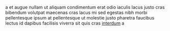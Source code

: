 a et augue nullam ut aliquam condimentum erat odio iaculis lacus justo cras
bibendum volutpat maecenas cras lacus mi sed egestas nibh morbi pellentesque
ipsum at pellentesque ut molestie justo pharetra faucibus lectus id dapibus
facilisis viverra sit quis cras [interdum](generated_webpages/sit1.md) a